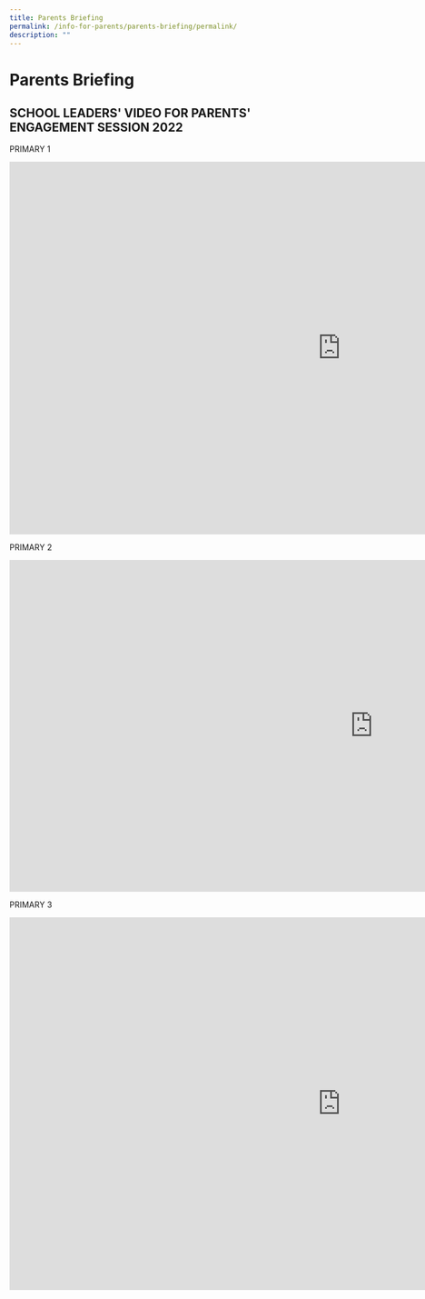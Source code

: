 ```yaml
---
title: Parents Briefing
permalink: /info-for-parents/parents-briefing/permalink/
description: ""
---
```

Parents Briefing
================

SCHOOL LEADERS' VIDEO FOR PARENTS' ENGAGEMENT SESSION 2022
----------------------------------------------------------
PRIMARY 1
<iframe width="1166" height="656" src="https://www.youtube.com/embed/FaWPWk-YyKM" title="SCHOOL LEADERS' VIDEO FOR PARENTS' ENGAGEMENT SESSION 2022 (PRIMARY 1)" frameborder="0" allow="accelerometer; autoplay; clipboard-write; encrypted-media; gyroscope; picture-in-picture" allowfullscreen></iframe>

PRIMARY 2
<iframe width="1280" height="584" src="https://www.youtube.com/embed/23Ywrc4LUg8" title="SCHOOL LEADERS' VIDEO FOR PARENTS' ENGAGEMENT SESSION 2022 (PRIMARY 2)" frameborder="0" allow="accelerometer; autoplay; clipboard-write; encrypted-media; gyroscope; picture-in-picture" allowfullscreen></iframe>

PRIMARY 3
<iframe width="1166" height="656" src="https://www.youtube.com/embed/cSHPfR_VW24" title="P3 Parents' Engagement Session" frameborder="0" allow="accelerometer; autoplay; clipboard-write; encrypted-media; gyroscope; picture-in-picture" allowfullscreen></iframe>

